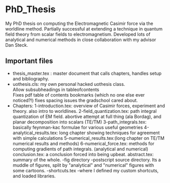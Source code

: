 # PhD_Thesis

My PhD thesis on computing the Electromagnetic Casimir force via the worldline method.
Partially successful at extending a technique in quantum field theory from scalar fields to 
electromagnetism.  Developed lots of analytical and numerical methods in close collaboration with
my advisor Dan Steck.

## Important files
- thesis_master.tex : master document that calls chapters, handles setup and bibliography.
- uothesis.cls: my own personal hacked uothesis class.  
    Allow subsubheadings in tableofcontents  
    Fixes pdf table of contents bookmarks (which no one else ever noticed?!)
    fixes spacing issues the gradschool cared about.
- Chapters: 
    1-introduction.tex: overview of Casimir forces, experiment and theory.  also intro to worldlines.
    2-field_quantization.tex: path integral quantization of EM field. 
    abortive attempt at full thing (ala Bordag), and planar decomposition into scalars (TE/TM)
    3-path_integrals.tex: basically feynman-kac formulae for various useful geometries
    4-analytical_results.tex: long chapter showing techniques for agreement with simple calculations
    5-numerical_results.tex:(long chapter on TE/TM numerical results and methods)
    6-numerical_force.tex: methods for computing gradients of path integrals. (analytical and numerical)
    conclusion.tex: a conclusion forced into being upbeat.
    abstract.tex: summary of the whole.
-fig directory -postscript source directory. Its a muddle of figures, split by "analytical" and "numerical" 
    figures with some cartoons.
-shortcuts.tex -where I defined my custom shortcuts, and loaded libraries.    
